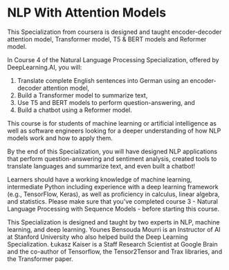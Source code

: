 # NLP With Attention Models
This Specialization from coursera is designed and taught encoder-decoder attention model, Transformer model, T5 &amp; BERT models and Reformer model.



In Course 4 of the Natural Language Processing Specialization, offered by DeepLearning.AI, you will:

1. Translate complete English sentences into German using an encoder-decoder attention model,
2. Build a Transformer model to summarize text, 
3. Use T5 and BERT models to perform question-answering, and
4. Build a chatbot using a Reformer model.  
 
This course is for students of machine learning or artificial intelligence as well as software engineers looking for a deeper understanding of how NLP models work and how to apply them. 

By the end of this Specialization, you will have designed NLP applications that perform question-answering and sentiment analysis, created tools to translate languages and summarize text, and even built a chatbot!   

Learners should have a working knowledge of machine learning, intermediate Python including experience with a deep learning framework (e.g., TensorFlow, Keras), as well as proficiency in calculus, linear algebra, and statistics. Please make sure that you’ve completed course 3 - Natural Language Processing with Sequence Models - before starting this course.
   
This Specialization is designed and taught by two experts in NLP, machine learning, and deep learning. Younes Bensouda Mourri is an Instructor of AI at Stanford University who also helped build the Deep Learning Specialization. Łukasz Kaiser is a Staff Research Scientist at Google Brain and the co-author of Tensorflow, the Tensor2Tensor and Trax libraries, and the Transformer paper.
